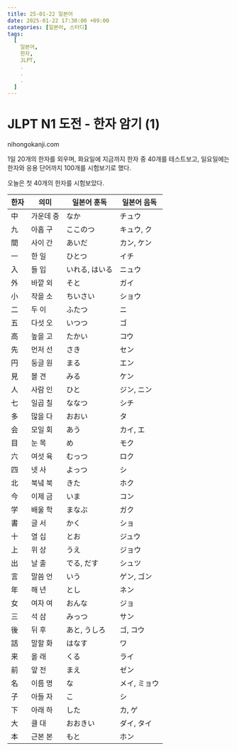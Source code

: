 ```yaml
---
title: 25-01-22 일본어
date: 2025-01-22 17:30:00 +09:00
categories: [일본어, 스터디]
tags:
  [
    일본어,
    한자,
    JLPT,
    .
    .
    .
  ]
---
```


JLPT N1 도전 - 한자 암기 (1)
=============
 
 nihongokanji.com  
 
 1일 20개의 한자를 외우며, 화요일에 지금까지 한자 중 40개를 테스트보고, 일요일에는 한자와 응용 단어까지 100개를 시험보기로 했다.

 오늘은 첫 40개의 한자를 시험보았다.

| 한자 | 의미      | 일본어 훈독    | 일본어 음독  |
| ---- | --------- | -------------- | ------------ |
| 中   | 가운데 중 | なか           | チュウ       |
| 九   | 아홉 구   | ここのつ       | キュウ, ク   |
| 間   | 사이 간   | あいだ         | カン, ケン   |
| 一   | 한 일     | ひとつ         | イチ         |
| 入   | 들 입     | いれる, はいる | ニュウ       |
| 外   | 바깥 외   | そと           | ガイ         |
| 小   | 작을 소   | ちいさい       | ショウ       |
| 二   | 두 이     | ふたつ         | ニ           |
| 五   | 다섯 오   | いつつ         | ゴ           |
| 高   | 높을 고   | たかい         | コウ         |
| 先   | 먼저 선   | さき           | セン         |
| 円   | 둥글 원   | まる           | エン         |
| 見   | 볼 견     | みる           | ケン         |
| 人   | 사람 인   | ひと           | ジン, ニン   |
| 七   | 일곱 칠   | ななつ         | シチ         |
| 多   | 많을 다   | おおい         | タ           |
| 会   | 모일 회   | あう           | カイ, エ     |
| 目   | 눈 목     | め             | モク         |
| 六   | 여섯 육   | むっつ         | ロク         |
| 四   | 넷 사     | よっつ         | シ           |
| 北   | 북녘 북   | きた           | ホク         |
| 今   | 이제 금   | いま           | コン         |
| 学   | 배울 학   | まなぶ         | ガク         |
| 書   | 글 서     | かく           | ショ         |
| 十   | 열 십     | とお           | ジュウ       |
| 上   | 위 상     | うえ           | ジョウ       |
| 出   | 날 출     | でる, だす     | シュツ       |
| 言   | 말씀 언   | いう           | ゲン, ゴン   |
| 年   | 해 년     | とし           | ネン         |
| 女   | 여자 여   | おんな         | ジョ         |
| 三   | 석 삼     | みっつ         | サン         |
| 後   | 뒤 후     | あと, うしろ   | ゴ, コウ     |
| 話   | 말할 화   | はなす         | ワ           |
| 来   | 올 래     | くる           | ライ         |
| 前   | 앞 전     | まえ           | ゼン         |
| 名   | 이름 명   | な             | メイ, ミョウ |
| 子   | 아들 자   | こ             | シ           |
| 下   | 아래 하   | した           | カ, ゲ       |
| 大   | 클 대     | おおきい       | ダイ, タイ   |
| 本   | 근본 본   | もと           | ホン         |
